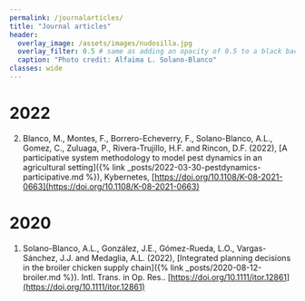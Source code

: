 ```yaml
---
permalink: /journalarticles/
title: "Journal articles"
header:
  overlay_image: /assets/images/nudosilla.jpg
  overlay_filter: 0.5 # same as adding an opacity of 0.5 to a black background
  caption: "Photo credit: Alfaima L. Solano-Blanco"
classes: wide
---
```


<script async src="https://badge.dimensions.ai/badge.js" charset="utf-8"></script>

# 2022

2. Blanco, M., Montes, F., Borrero-Echeverry, F., Solano-Blanco, A.L., Gomez, C., Zuluaga, P., Rivera-Trujillo, H.F. and Rincon, D.F. (2022), [A participative system methodology to model pest dynamics in an agricultural setting]({% link _posts/2022-03-30-pestdynamics-participative.md %}), Kybernetes, [https://doi.org/10.1108/K-08-2021-0663](https://doi.org/10.1108/K-08-2021-0663)

# 2020

1. Solano-Blanco, A.L., González, J.E., Gómez-Rueda, L.O., Vargas-Sánchez, J.J. and Medaglia, A.L. (2022), [Integrated planning decisions in the broiler chicken supply chain]({% link _posts/2020-08-12-broiler.md %}). Intl. Trans. in Op. Res.. [https://doi.org/10.1111/itor.12861](https://doi.org/10.1111/itor.12861) <span class="__dimensions_badge_embed__" data-doi="10.1111/itor.12861" data-style="small_rectangle"></span>